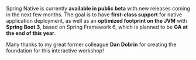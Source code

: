Spring Native is currently **available in public beta** with new releases coming in the next few months. 
The goal is to have **first-class support** for native application deployment, as well as an **optimized footprint on the JVM** with **Spring Boot 3**, based on Spring Framework 6, which is planned to be **GA at the end of this year**.

Many thanks to my great former colleague **Dan Dobrin** for creating the foundation for this interactive workshop!